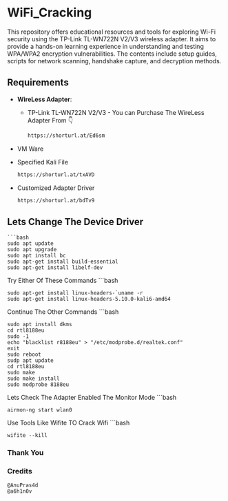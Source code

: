 # WiFi_Cracking
This repository offers educational resources and tools for exploring Wi-Fi security using the TP-Link TL-WN722N V2/V3 wireless adapter. It aims to provide a hands-on learning experience in understanding and testing WPA/WPA2 encryption vulnerabilities. The contents include setup guides, scripts for network scanning, handshake capture, and decryption methods.

## Requirements

- **WireLess Adapter**:
    - TP-Link TL-WN722N V2/V3 -
      You can Purchase The WireLess Adapter From 👇
      
      ```bash
      https://shorturl.at/Ed6sm
      
- VM Ware
- Specified Kali File

    ```bash
    https://shorturl.at/txAVD
- Customized Adapter Driver

  ```bash
  https://shorturl.at/bdTv9
  
## Lets Change The Device Driver

    ```bash
    sudo apt update
    sudo apt upgrade
    sudo apt install bc
    sudo apt-get install build-essential
    sudo apt-get install libelf-dev
Try Either Of These Commands
    ```bash
    
    sudo apt-get install linux-headers-`uname -r
    sudo apt-get install linux-headers-5.10.0-kali6-amd64
Continue The Other Commands
    ```bash

    sudo apt install dkms
    cd rtl8188eu
    sudo -1
    echo "blacklist r8188eu" > "/etc/modprobe.d/realtek.conf"
    exit
    sudo reboot
    sudp apt update
    cd rtl8188eu
    sudo make
    sudo make install
    sudo modprobe 8188eu
Lets Check The Adapter Enabled The Monitor Mode
    ```bash

    airmon-ng start wlan0

Use Tools Like Wifite TO Crack Wifi
    ```bash

    wifite --kill

### Thank You 
### Credits
    @AnuPras4d
    @a6h1n0v


